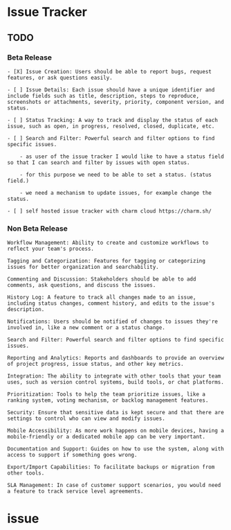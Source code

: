# Issue Tracker

## TODO

### Beta Release

    - [X] Issue Creation: Users should be able to report bugs, request features, or ask questions easily.

    - [ ] Issue Details: Each issue should have a unique identifier and include fields such as title, description, steps to reproduce, screenshots or attachments, severity, priority, component version, and status.

    - [ ] Status Tracking: A way to track and display the status of each issue, such as open, in progress, resolved, closed, duplicate, etc.

    - [ ] Search and Filter: Powerful search and filter options to find specific issues.

        - as user of the issue tracker I would like to have a status field so that I can search and filter by issues with open status.

        - for this purpose we need to be able to set a status. (status field.)

        - we need a mechanism to update issues, for example change the status.

    - [ ] self hosted issue tracker with charm cloud https://charm.sh/

### Non Beta Release


    Workflow Management: Ability to create and customize workflows to reflect your team's process.

    Tagging and Categorization: Features for tagging or categorizing issues for better organization and searchability.

    Commenting and Discussion: Stakeholders should be able to add comments, ask questions, and discuss the issues.

    History Log: A feature to track all changes made to an issue, including status changes, comment history, and edits to the issue's description.

    Notifications: Users should be notified of changes to issues they're involved in, like a new comment or a status change.

    Search and Filter: Powerful search and filter options to find specific issues.

    Reporting and Analytics: Reports and dashboards to provide an overview of project progress, issue status, and other key metrics.

    Integration: The ability to integrate with other tools that your team uses, such as version control systems, build tools, or chat platforms.

    Prioritization: Tools to help the team prioritize issues, like a ranking system, voting mechanism, or backlog management features.

    Security: Ensure that sensitive data is kept secure and that there are settings to control who can view and modify issues.

    Mobile Accessibility: As more work happens on mobile devices, having a mobile-friendly or a dedicated mobile app can be very important.

    Documentation and Support: Guides on how to use the system, along with access to support if something goes wrong.

    Export/Import Capabilities: To facilitate backups or migration from other tools.

    SLA Management: In case of customer support scenarios, you would need a feature to track service level agreements.
# issue
